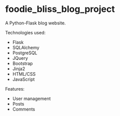 # foodie_bliss_blog_project
A Python-Flask blog website.

Technologies used:
- Flask
- SQLAlchemy
- PostgreSQL
- JQuery
- Bootstrap
- Jinja2
- HTML/CSS
- JavaScript

Features:
- User management
- Posts
- Comments
